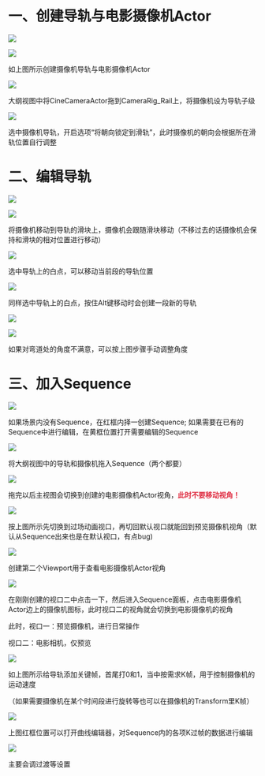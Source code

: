 

# 一、创建导轨与电影摄像机Actor
![](https://cdn.nlark.com/yuque/0/2024/png/45354151/1723612674953-90a33d53-0e61-4df5-a50c-49a54c6bbff3.png)

![](https://cdn.nlark.com/yuque/0/2024/png/45354151/1723612732342-f3ef93c3-7997-4b46-8027-f57094ece82d.png)

如上图所示创建摄像机导轨与电影摄像机Actor

![](https://cdn.nlark.com/yuque/0/2024/png/45354151/1723612810117-a8dfddea-7f11-4f93-9c72-236abec39e9a.png)

大纲视图中将CineCameraActor拖到CameraRig_Rail上，将摄像机设为导轨子级

![](https://cdn.nlark.com/yuque/0/2024/png/45354151/1723615827434-347955e4-52cd-4151-b21e-2e8f2c9237e2.png)

选中摄像机导轨，开启选项“将朝向锁定到滑轨”，此时摄像机的朝向会根据所在滑轨位置自行调整



# 二、编辑导轨
![](https://cdn.nlark.com/yuque/0/2024/png/45354151/1723613022038-519e8083-397a-415a-b385-4f53d53b333e.png)

![](https://cdn.nlark.com/yuque/0/2024/png/45354151/1723612987028-a0742f69-dea0-4ae4-8af2-c1cf05b949e9.png)

将摄像机移动到导轨的滑块上，摄像机会跟随滑块移动（不移过去的话摄像机会保持和滑块的相对位置进行移动）

![](https://cdn.nlark.com/yuque/0/2024/png/45354151/1723614027510-3e43bd27-50c3-4761-b050-faa73ffa5dfd.png)

选中导轨上的白点，可以移动当前段的导轨位置

![](https://cdn.nlark.com/yuque/0/2024/png/45354151/1723614053017-553b7337-351a-4bf2-9e55-584432aa9a1a.png)

同样选中导轨上的白点，按住Alt键移动时会创建一段新的导轨

![](https://cdn.nlark.com/yuque/0/2024/png/45354151/1723615172250-779fa0e4-991d-4df5-86ae-ffc6e9a98eb5.png)

![](https://cdn.nlark.com/yuque/0/2024/png/45354151/1723615233381-2ab955b7-7241-40f6-aea1-a7bb16ae3e03.png)

如果对弯道处的角度不满意，可以按上图步骤手动调整角度



# 三、加入Sequence
![](https://cdn.nlark.com/yuque/0/2024/png/45354151/1723617199797-6656bd6a-d062-435d-9285-afcb5ae28c01.png)

如果场景内没有Sequence，在红框内择一创建Sequence; 如果需要在已有的Sequence中进行编辑，在黄框位置打开需要编辑的Sequence

![](https://cdn.nlark.com/yuque/0/2024/png/45354151/1723615348065-caf4881c-2de8-44a0-826a-8ebc41172846.png)

将大纲视图中的导轨和摄像机拖入Sequence（两个都要）

![](https://cdn.nlark.com/yuque/0/2024/png/45354151/1723615381954-1cd98b5c-98ae-47c8-82a5-2ae6069d8f80.png)

拖完以后主视图会切换到创建的电影摄像机Actor视角，**<font style="color:#DF2A3F;">此时不要移动视角！</font>**

![](https://cdn.nlark.com/yuque/0/2024/png/45354151/1723615440365-f2712d51-cd25-4dbb-8302-da90fcff8692.png)

按上图所示先切换到过场动画视口，再切回默认视口就能回到预览摄像机视角（默认从Sequence出来也是在默认视口，有点bug)

![](https://cdn.nlark.com/yuque/0/2024/png/45354151/1723615473570-eb1fb168-0350-47d9-9742-846d90bddafa.png)

创建第二个Viewport用于查看电影摄像机Actor视角

![](https://cdn.nlark.com/yuque/0/2024/png/45354151/1723615557672-1e301534-0e2e-4100-9126-418d087b56ca.png)

在刚刚创建的视口二中点击一下，然后进入Sequence面板，点击电影摄像机Actor边上的摄像机图标，此时视口二的视角就会切换到电影摄像机的视角

此时，视口一：预览摄像机，进行日常操作

视口二：电影相机，仅预览

![](https://cdn.nlark.com/yuque/0/2024/png/45354151/1723615609173-caa143f2-1832-48ca-bd65-7bdf0dfce5a9.png)

如上图所示给导轨添加关键帧，首尾打0和1，当中按需求K帧，用于控制摄像机的运动速度

（如果需要摄像机在某个时间段进行旋转等也可以在摄像机的Transform里K帧）

![](https://cdn.nlark.com/yuque/0/2024/png/45354151/1723616004835-d937ee52-b399-44ac-acbc-69ec5f032b63.png)

上图红框位置可以打开曲线编辑器，对Sequence内的各项K过帧的数据进行编辑

![](https://cdn.nlark.com/yuque/0/2024/png/45354151/1723616489914-90a144d8-06f5-47b2-9e59-ab0fc00bd400.png)

主要会调过渡等设置

